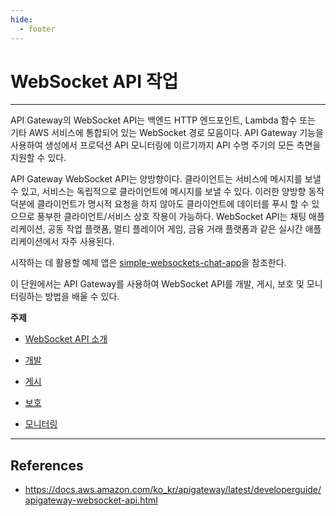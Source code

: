 ```yaml
---
hide:
  - footer
---
```


# WebSocket API 작업

---

API Gateway의 WebSocket API는 백엔드 HTTP 엔드포인트, Lambda 함수 또는 기타 AWS 서비스에 통합되어 있는 WebSocket 경로 모음이다. API Gateway 기능을 사용하여 생성에서 프로덕션 API 모니터링에 이르기까지 API 수명 주기의 모든 측면을 지원할 수 있다.

API Gateway WebSocket API는 양방향이다. 클라이언트는 서비스에 메시지를 보낼 수 있고, 서비스는 독립적으로 클라이언트에 메시지를 보낼 수 있다. 이러한 양방향 동작 덕분에 클라이언트가 명시적 요청을 하지 않아도 클라이언트에 데이터를 푸시 할 수 있으므로 풍부한 클라이언트/서비스 상호 작용이 가능하다. WebSocket API는 채팅 애플리케이션, 공동 작업 플랫폼, 멀티 플레이어 게임, 금융 거래 플랫폼과 같은 실시간 애플리케이션에서 자주 사용된다.

시작하는 데 활용할 예제 앱은 [simple-websockets-chat-app](https://serverlessrepo.aws.amazon.com/applications/arn:aws:serverlessrepo:us-east-1:729047367331:applications~simple-websockets-chat-app)을 참조한다.

이 단원에서는 API Gateway를 사용하여 WebSocket API를 개발, 게시, 보호 및 모니터링하는 방법을 배울 수 있다.

**주제**

- [WebSocket API 소개](https://docs.aws.amazon.com/ko_kr/apigateway/latest/developerguide/apigateway-websocket-api-overview.html)

- [개발](https://docs.aws.amazon.com/ko_kr/apigateway/latest/developerguide/websocket-api-develop.html)

- [게시](https://docs.aws.amazon.com/ko_kr/apigateway/latest/developerguide/websocket-api-publish.html)

- [보호](https://docs.aws.amazon.com/ko_kr/apigateway/latest/developerguide/websocket-api-protect.html)

- [모니터링](https://docs.aws.amazon.com/ko_kr/apigateway/latest/developerguide/websocket-api-monitor.html)

---

## References

- <https://docs.aws.amazon.com/ko_kr/apigateway/latest/developerguide/apigateway-websocket-api.html>
